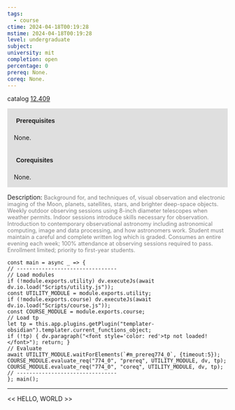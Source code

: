 ```yaml
---
tags:
  - course
ctime: 2024-04-18T00:19:28
mstime: 2024-04-18T00:19:28
level: undergraduate
subject: 
university: mit
completion: open
percentage: 0
prereq: None.
coreq: None.
---
```


catalog [12.409](http://student.mit.edu/catalog/m12a.html#12.409)

<span style="display: block; padding: 15px; background-color: rgb(100, 100, 100, 0.2);"><font id="m_prereq774_0" style="display: block; font-family: Arial, sans-serif; font-weight: bold; padding: 5px">Prerequisites</font><br><span id="prereq774_0">None.</span></span>
<span style="display: block; padding: 15px; background-color: rgb(100, 100, 100, 0.2);"><font id="m_coreq774_0" style="display: block; font-family: Arial, sans-serif; font-weight: bold; padding: 5px">Corequisites</font><br><span id="coreq774_0">None.</span></span>

<font style="">Description:</font>
<font style="color: grey; font-size: 0.8rem;">Background for, and techniques of, visual observation and electronic imaging of the Moon, planets, satellites, stars, and brighter deep-space objects. Weekly outdoor observing sessions using 8-inch diameter telescopes when weather permits. Indoor sessions introduce skills necessary for observation. Introduction to contemporary observational astronomy including astronomical computing, image and data processing, and how astronomers work. Student must maintain a careful and complete written log which is graded. Consumes an entire evening each week; 100% attendance at observing sessions required to pass. Enrollment limited; priority to first-year students.</font>

```dataviewjs
const main = async _ => {
// --------------------------------
// Load modules
if (!module.exports.utility) dv.executeJs(await dv.io.load("Scripts/utility.js"));
const UTILITY_MODULE = module.exports.utility;
if (!module.exports.course) dv.executeJs(await dv.io.load("Scripts/course.js"));
const COURSE_MODULE = module.exports.course;
// Load tp
let tp = this.app.plugins.getPlugin("templater-obsidian").templater.current_functions_object;
if (!tp) { dv.paragraph("<font style='color: red'>tp not loaded!</font>"); return; }
// Evaluate
await UTILITY_MODULE.waitForElements(`#m_prereq774_0`, {timeout:5});
COURSE_MODULE.evaluate_req("774_0", "prereq", UTILITY_MODULE, dv, tp);
COURSE_MODULE.evaluate_req("774_0", "coreq", UTILITY_MODULE, dv, tp);
// --------------------------------
}; main();
```

---

<< HELLO, WORLD >>
